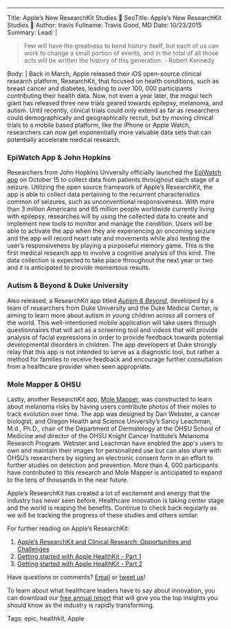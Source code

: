 ---
Title: Apple’s New ResearchKit Studies 
SeoTitle: Apple’s New ResearchKit Studies 
Author: travis
Fullname: Travis Good, MD
Date: 10/23/2015
Summary: 
Lead: |
> Few will have the greatness to bend history itself, but each of us can work to change a small portion of events, and in the total of all those acts will be written the history of this generation. - Robert Kennedy

Body: |
Back in March, Apple released their iOS open-source clinical research platform, ResearchKit, that focused on health conditions, such as breast cancer and diabetes, leading to over 100, 000 participants contributing their health data. Now, not even a year later, the mogul tech giant has released three new trials geared towards epilepsy, melanoma, and autism. Until recently, clinical trials could only extend as far as researchers could demographically and geographically recruit, but by moving clinical trials to a mobile based platform, like the iPhone or Apple Watch, researchers can now get exponentially more valuable data sets that can potentially accelerate medical research. 

### EpiWatch App & John Hopkins

Researchers from John Hopkins University officially launched the [EpiWatch app](https://itunes.apple.com/us/app/epiwatch/id1047757228?mt=8) on October 15 to collect data from patients throughout each stage of a seizure. Utilizing the open source framework of Apple’s ResearchKit, the app is able to collect data pertaining to the recurrent characteristics common of seizures, such as unconventional responsiveness. With more than 3 million Americans and 65 million people worldwide currently living with epilepsy, researches will by using the collected data to create and implement new tools to monitor and manage the condition. Users will be able to activate the app when they are experiencing an oncoming seizure and the app will record heart rate and movements while also testing the user’s responsiveness by playing a purposeful memory game. This is the first medical research app to involve a cognitive analysis of this kind. The data collection is expected to take place throughout the next year or two and it is anticipated to provide momentous results. 

### Autism & Beyond & Duke University

Also released, a ResearchKit app titled [*Autism & Beyond*](https://itunes.apple.com/us/app/autism-beyond/id1025327516?mt=8), developed by a team of researchers from Duke University and the Duke Medical Center, is aiming to learn more about autism in young children across all corners of the world. This well-intentioned mobile application will take users through questionnaires that will act as a screening tool and videos that will provide analysis of facial expressions in order to provide feedback towards potential developmental disorders in children. The app developers at Duke strongly relay that this app is not intended to serve as a diagnostic tool, but rather a method for families to receive feedback and encourage further consultation from a healthcare provider when seen appropriate. 

### Mole Mapper & OHSU
Lastly, another ResearchKit app, [Mole Mapper](https://itunes.apple.com/us/app/mole-mapper-melanoma-study/id1048337814?mt=8), was constructed to learn about melanoma risks by having users contribute photos of their moles to track evolution over time. The app was designed by Dan Webster, a cancer biologist, and Oregon Health and Science University’s Sancy Leachman, M.d., Ph.D., chair of the Department of Dermatology at the OHSU School of Medicine and director of the OHSU Knight Cancer Institute’s Melanoma Research Program. Webster and Leachman have enabled the app's users to own and maintain their images for personalized use  but can also share with OHSU’s researchers by signing an electronic consent form in an effort to further studies on detection and prevention. More than 4, 000 participants have contributed to this research and Mole Mapper is anticipated to expand to the tens of thousands in the near future.

Apple’s ResearchKit has created a lot of excitement and energy that the industry has never seen before. Healthcare innovation is taking center stage and the world is reaping the benefits. Continue to check back regularly as we will be tracking the progress of these studies and others similar.

For further reading on Apple’s ResearchKit:

1. [Apple’s ResearchKit and Clinical Research: Opportunities and Challenges](https://catalyze.io/blog/apple-s-researchkit-and-clinical-research-opportunities-and-challenges)
2. [Getting started with Apple HealthKit - Part 1](https://catalyze.io/blog/getting-started-with-apple-healthkit-part-1)
3. [Getting started with Apple HealthKit - Part 2](https://catalyze.io/blog/getting-started-with-apple-healthkit-part-2)


Have questions or comments? [Email](https://catalyze.io/blog/hello@catalyze.io) or [tweet us](https://twitter.com/catalyzeio)! 

To learn about what healthcare leaders have to say about innovation, you can download our [free annual report](https://catalyze.io/innovation/2015) that will give you the top insights you should know as the industry is rapidly transforming.

Tags: epic, healthkit, Apple